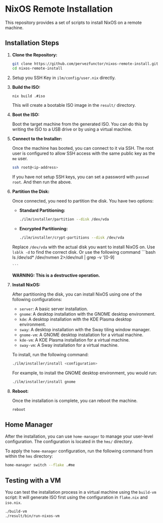 # NixOS Remote Installation

This repository provides a set of scripts to install NixOS on a remote machine.

## Installation Steps

1. **Clone the Repository:**

    ```bash
    git clone https://github.com/pervezfunctor/nixos-remote-install.git
    cd nixos-remote-install
    ```
2.  Setup you SSH Key in `ilm/config/user.nix` directly.

3.  **Build the ISO:**

    ```bash
    nix build .#iso
    ```

    This will create a bootable ISO image in the `result/` directory.

4.  **Boot the ISO:**

    Boot the target machine from the generated ISO. You can do this by writing the ISO to a USB drive or by using a virtual machine.

5.  **Connect to the Installer:**

    Once the machine has booted, you can connect to it via SSH. The root user is configured to allow SSH access with the same public key as the `me` user.

    ```bash
    ssh root@<ip-address>
    ```

    If you have not setup SSH keys, you can set a password with `passwd root`. And then run the above.

6.  **Partition the Disk:**

    Once connected, you need to partition the disk. You have two options:

    *   **Standard Partitioning:**

        ```bash
        ./ilm/installer/partition --disk /dev/vda
        ```

    *   **Encrypted Partitioning:**

        ```bash
        ./ilm/installer/crypt-partitions --disk /dev/vda
        ```

    Replace `/dev/vda` with the actual disk you want to install NixOS on. Use `lsblk -d` to find the correct disk.
    Or use the following command
        ```bash
        ls /dev/sd* /dev/nvme*n* 2>/dev/null | grep -v '[0-9]

        ```

    **WARNING: This is a destructive operation.**

7.  **Install NixOS:**

    After partitioning the disk, you can install NixOS using one of the following configurations:

    *   `server`: A basic server installation.
    *   `gnome`: A desktop installation with the GNOME desktop environment.
    *   `kde`: A desktop installation with the KDE Plasma desktop environment.
    *   `sway`: A desktop installation with the Sway tiling window manager.
    *   `gnome-vm`: A GNOME desktop installation for a virtual machine.
    *   `kde-vm`: A KDE Plasma installation for a virtual machine.
    *   `sway-vm`: A Sway installation for a virtual machine.

    To install, run the following command:

    ```bash
    ./ilm/installer/install <configuration>
    ```

    For example, to install the GNOME desktop environment, you would run:

    ```bash
    ./ilm/installer/install gnome
    ```

8.  **Reboot:**

    Once the installation is complete, you can reboot the machine.

    ```bash
    reboot
    ```

## Home Manager

After the installation, you can use `home-manager` to manage your user-level configuration. The configuration is located in the `hms/` directory.

To apply the `home-manager` configuration, run the following command from within the `hms` directory:

```bash
home-manager switch --flake .#me
```

## Testing with a VM

You can test the installation process in a virtual machine using the `build-vm` script:
It will generate ISO first using the configuration in `flake.nix` and `iso.nix`.

```bash
./build-vm
./result/bin/run-nixos-vm
```
